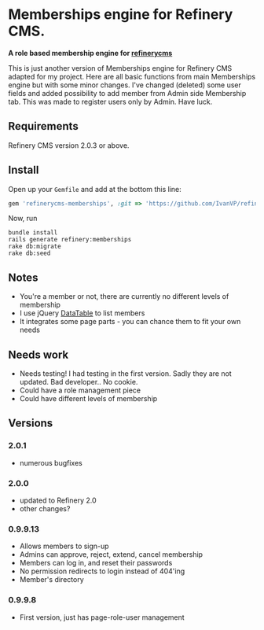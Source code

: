 # Memberships engine for Refinery CMS.

__A role based membership engine for [refinerycms](http://refinerycms.com)__


This is just another version of Memberships engine for Refinery CMS adapted for my project.
Here are all basic functions from main Memberships engine but with some minor changes. 
I've changed (deleted) some user fields and added possibility to add member from Admin side Membership tab.
This was made to register users only by Admin.
Have luck.


## Requirements

Refinery CMS version 2.0.3 or above.

## Install

Open up your ``Gemfile`` and add at the bottom this line:

```ruby
gem 'refinerycms-memberships', :git => 'https://github.com/IvanVP/refinerycms_membership.git'
```

Now, run 

    bundle install
    rails generate refinery:memberships
    rake db:migrate
    rake db:seed


## Notes

* You're a member or not, there are currently no different levels of membership
* I use jQuery [DataTable](http://www.datatables.net/index) to list members
* It integrates some page parts - you can chance them to fit your own needs

## Needs work

* Needs testing!  I had testing in the first version.  Sadly they are not updated.  Bad developer.. No cookie.
* Could have a role management piece
* Could have different levels of membership

## Versions

### 2.0.1
* numerous bugfixes

### 2.0.0
* updated to Refinery 2.0
* other changes?

### 0.9.9.13
* Allows members to sign-up
* Admins can approve, reject, extend, cancel membership
* Members can log in, and reset their passwords
* No permission redirects to login instead of 404'ing
* Member's directory

### 0.9.9.8
* First version, just has page-role-user management
